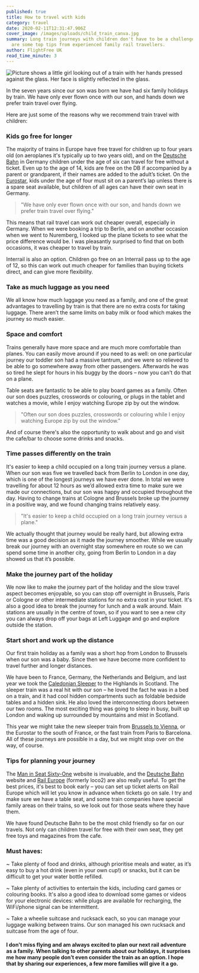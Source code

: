 ```yaml
---
published: true
title: How to travel with kids
category: travel
date: 2020-02-11T12:31:47.906Z
cover_image: /images/uploads/child_train_canva.jpg
summary: Long train journeys with children don't have to be a challenge. Here
  are some top tips from experienced family rail travellers.
author: FlightFree UK
read_time_minute: 3
---
```

![Picture shows a little girl looking out of a train with her hands pressed against the glass. Her face is slightly reflected in the glass. ](/images/uploads/kids-on-train.jpg)

In the seven years since our son was born we have had six family holidays by train. We have only ever flown once with our son, and hands down we prefer train travel over flying.

Here are just some of the reasons why we recommend train travel with children:

### **Kids go free for longer**

The majority of trains in Europe have free travel for children up to four years old (on aeroplanes it's typically up to two years old), and on the [Deutsche Bahn](https://www.bahn.de/en/view/index.shtml) in Germany children under the age of six can travel for free without a ticket. Even up to the age of 14, kids are free on the DB if accompanied by a parent or grandparent, if their names are added to the adult’s ticket. On the [Eurostar](https://www.eurostar.com/uk-en/), kids under the age of four must sit on a parent’s lap unless there is a spare seat available, but children of all ages can have their own seat in Germany.

> "We have only ever flown once with our son, and hands down we prefer train travel over flying."

This means that rail travel can work out cheaper overall, especially in Germany. When we were booking a trip to Berlin, and on another occasion when we went to Nuremberg, I looked up the plane tickets to see what the price difference would be. I was pleasantly surprised to find that on both occasions, it was cheaper to travel by train.

Interrail is also an option. Children go free on an Interrail pass up to the age of 12, so this can work out much cheaper for families than buying tickets direct, and can give more flexibility.

### **Take as much luggage as you need**

We all know how much luggage you need as a family, and one of the great advantages to travelling by train is that there are no extra costs for taking luggage. There aren’t the same limits on baby milk or food which makes the journey so much easier.

### **Space and comfort**

Trains generally have more space and are much more comfortable than planes. You can easily move around if you need to as well: on one particular journey our toddler son had a massive tantrum, and we were so relieved to be able to go somewhere away from other passengers. Afterwards he was so tired he slept for hours in his buggy by the doors – now you can't do that on a plane.

Table seats are fantastic to be able to play board games as a family. Often our son does puzzles, crosswords or colouring, or plugs in the tablet and watches a movie, while I enjoy watching Europe zip by out the window.

> "Often our son does puzzles, crosswords or colouring while I enjoy watching Europe zip by out the window."

And of course there's also the opportunity to walk about and go and visit the cafe/bar to choose some drinks and snacks.

### **Time passes differently on the train**

It's easier to keep a child occupied on a long train journey versus a plane. When our son was five we travelled back from Berlin to London in one day, which is one of the longest journeys we have ever done. In total we were travelling for about 12 hours as we’d allowed extra time to make sure we made our connections, but our son was happy and occupied throughout the day. Having to change trains at Cologne and Brussels broke up the journey in a positive way, and we found changing trains relatively easy.

> "It's easier to keep a child occupied on a long train journey versus a plane."

We actually thought that journey would be really hard, but allowing extra time was a good decision as it made the journey smoother. While we usually break our journey with an overnight stay somewhere en route so we can spend some time in another city, going from Berlin to London in a day showed us that it’s possible.

### **Make the journey part of the holiday**

We now like to make the journey part of the holiday and the slow travel aspect becomes enjoyable, so you can stop off overnight in Brussels, Paris or Cologne or other intermediate stations for no extra cost in your ticket. It's also a good idea to break the journey for lunch and a walk around. Main stations are usually in the centre of town, so if you want to see a new city you can always drop off your bags at Left Luggage and go and explore outside the station.

### **Start short and work up the distance**

Our first train holiday as a family was a short hop from London to Brussels when our son was a baby. Since then we have become more confident to travel further and longer distances.

We have been to France, Germany, the Netherlands and Belgium, and last year we took the [Caledonian Sleeper](https://www.sleeper.scot) to the Highlands in Scotland. The sleeper train was a real hit with our son – he loved the fact he was in a bed on a train, and it had cool hidden compartments such as foldable bedside tables and a hidden sink. He also loved the interconnecting doors between our two rooms. The most exciting thing was going to sleep in busy, built up London and waking up surrounded by mountains and mist in Scotland.

This year we might take the new sleeper train from [Brussels to Vienna](https://www.nightjet.com/en), or the Eurostar to the south of France, or the fast train from Paris to Barcelona. All of these journeys are possible in a day, but we might stop over on the way, of course.

### **Tips for planning your journey**

The [Man in Seat Sixty-One](www.seat61.com) website is invaluable, and the [Deutsche Bahn](https://www.bahn.de/en/view/index.shtml) website and [Rail Europe](https://raileurope.co.uk) (formerly loco2) are also really useful. To get the best prices, it's best to book early – you can set up ticket alerts on Rail Europe which will let you know in advance when tickets go on sale. I try and make sure we have a table seat, and some train companies have special family areas on their trains, so we look out for those seats where they have them.

We have found Deutsche Bahn to be the most child friendly so far on our travels. Not only can children travel for free with their own seat, they get free toys and magazines from the cafe.

### **Must haves:**

~ Take plenty of food and drinks, although prioritise meals and water, as it’s easy to buy a hot drink (even in your own cup!) or snacks, but it can be difficult to get your water bottle refilled. 

~ Take plenty of activities to entertain the kids, including card games or colouring books. It's also a good idea to download some games or videos for your electronic devices: while plugs are available for recharging, the WiFi/phone signal can be intermittent. 

~ Take a wheelie suitcase and rucksack each, so you can manage your luggage walking between trains. Our son managed his own rucksack and suitcase from the age of four.

#### I don't miss flying and am always excited to plan our next rail adventure as a family. When talking to other parents about our holidays, it surprises me how many people don’t even consider the train as an option. I hope that by sharing our experiences, a few more families will give it a go.